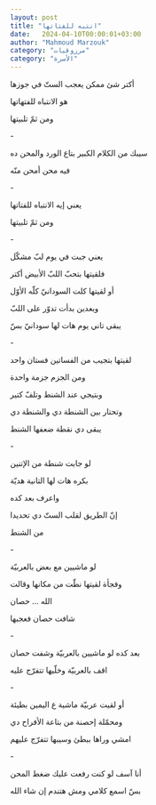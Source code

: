 ```yaml
---
layout: post
title: "انتبه للفتاتها"
date:   2024-04-10T00:00:01+03:00
author: "Mahmoud Marzouk"
category: "مرزوقيات"
category: "الأسرة"
---
```



أكتر شئ ممكن يعجب الستّ في جوزها

هو الانتباه للفتهاتها

ومن ثمّ تلبيتها

\-

سيبك من الكلام الكبير بتاع الورد والمحن ده

فيه محن أمحن منّه

\-

يعني إيه الانتباه للفتاتها

ومن ثمّ تلبيتها

\-

يعني جبت في يوم لبّ مشكّل

فلقيتها بتحبّ اللبّ الأبيض أكتر

أو لقيتها كلت السودانيّ كلّه الأوّل

وبعدين بدأت تدوّر على اللبّ

يبقى تاني يوم هات لها سودانيّ بسّ

\-

لقيتها بتجيب من الفساتين فستان واحد

ومن الجزم جزمة واحدة

وبتيجي عند الشنط وتلفّ كتير

وتحتار بين الشنطة دي والشنطة دي

يبقى دي نقطة ضعفها الشنط

\-

لو جابت شنطة من الإتنين

بكره هات لها التانية هديّة

واعرف بعد كده

إنّ الطريق لقلب الستّ دي تحديدا

من الشنط

\-

لو ماشيين مع بعض بالعربيّة

وفجأة لقيتها نطّت من مكانها وقالت

الله ... حصان

شافت حصان فعجبها

\-

بعد كده لو ماشيين بالعربيّة وشفت حصان

اقف بالعربيّة وخلّيها تتفرّج عليه

\-

أو لقيت عربيّة ماشية ع اليمين بطيئة

ومحمّلة إحصنة من بتاعة الأفراح دي

امشي وراها ببطئ وسيبها تتفرّج عليهم

\-

أنا آسف لو كنت رفعت عليك ضغط المحن

بسّ اسمع كلامي ومش هتندم إن شاء الله
